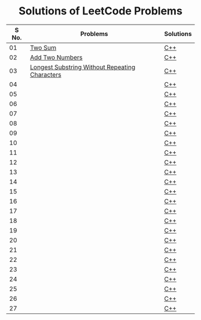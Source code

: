 # <div align = "center">  Solutions of LeetCode Problems </div>

S No. | Problems | Solutions
----- | -------- | ---------
01 | [Two Sum](https://leetcode.com/problems/two-sum/) | [C++](https://github.com/Ajay199903/coding-problems/blob/main/leetcode/01-two-sum.cpp)
02 | [Add Two Numbers](https://leetcode.com/problems/add-two-numbers/) | [C++](https://github.com/Ajay199903/coding-problems/blob/main/leetcode/02-add-two-numbers.cpp)
03 | [Longest Substring Without Repeating Characters](https://leetcode.com/problems/longest-substring-without-repeating-characters/) | [C++](https://github.com/Ajay199903/coding-problems/blob/main/leetcode/03-longest-substring-without-repeating-characters.cpp)
04 | []() | [C++]()
05 | []() | [C++]()
06 | []() | [C++]()
07 | []() | [C++]()
08 | []() | [C++]()
09 | []() | [C++]()
10 | []() | [C++]()
11 | []() | [C++]()
12 | []() | [C++]()
13 | []() | [C++]()
14 | []() | [C++]()
15 | []() | [C++]()
16 | []() | [C++]()
17 | []() | [C++]()
18 | []() | [C++]()
19 | []() | [C++]()
20 | []() | [C++]()
21 | []() | [C++]()
22 | []() | [C++]()
23 | []() | [C++]()
24 | []() | [C++]()
25 | []() | [C++]()
26 | []() | [C++]()
27 | []() | [C++]()
